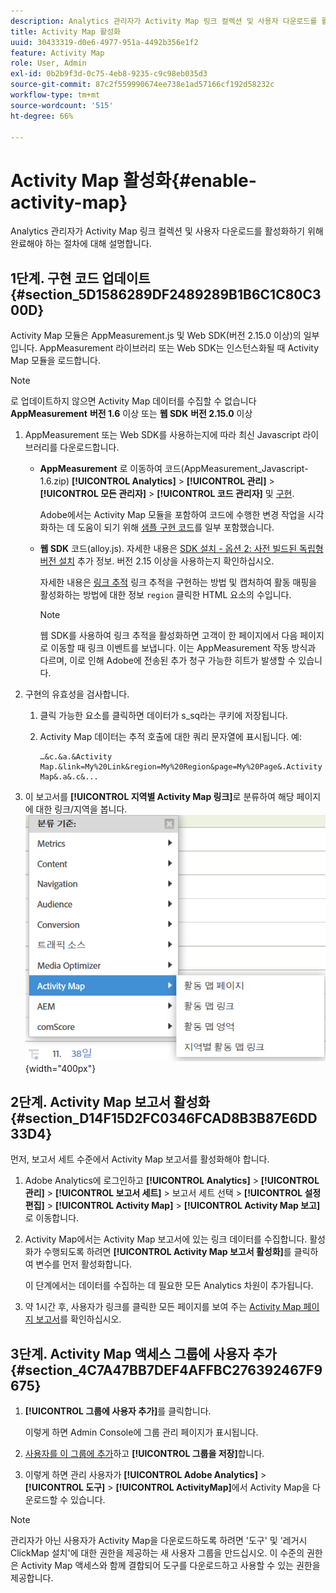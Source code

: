```yaml
---
description: Analytics 관리자가 Activity Map 링크 컬렉션 및 사용자 다운로드를 활성화하기 위해 완료해야 하는 절차에 대해 설명합니다.
title: Activity Map 활성화
uuid: 30433319-d0e6-4977-951a-4492b356e1f2
feature: Activity Map
role: User, Admin
exl-id: 0b2b9f3d-0c75-4eb8-9235-c9c98eb035d3
source-git-commit: 87c2f559990674ee738e1ad57166cf192d58232c
workflow-type: tm+mt
source-wordcount: '515'
ht-degree: 66%

---
```


# Activity Map 활성화{#enable-activity-map}

Analytics 관리자가 Activity Map 링크 컬렉션 및 사용자 다운로드를 활성화하기 위해 완료해야 하는 절차에 대해 설명합니다.

## 1단계. 구현 코드 업데이트 {#section_5D1586289DF2489289B1B6C1C80C300D}

Activity Map 모듈은 AppMeasurement.js 및 Web SDK(버전 2.15.0 이상)의 일부입니다.
AppMeasurement 라이브러리 또는 Web SDK는 인스턴스화될 때 Activity Map 모듈을 로드합니다.

>[!NOTE]
>
>로 업데이트하지 않으면 Activity Map 데이터를 수집할 수 없습니다 **AppMeasurement** **버전 1.6** 이상 또는 **웹 SDK** **버전 2.15.0** 이상


1. AppMeasurement 또는 Web SDK를 사용하는지에 따라 최신 Javascript 라이브러리를 다운로드합니다.

   - **AppMeasurement** 로 이동하여 코드(AppMeasurement_Javascript-1.6.zip)  **[!UICONTROL Analytics]** > **[!UICONTROL 관리]** > **[!UICONTROL 모든 관리자]** > **[!UICONTROL 코드 관리자]** 및 [구현](https://experienceleague.adobe.com/docs/analytics/implementation/js/overview.html).

      Adobe에서는 Activity Map 모듈을 포함하여 코드에 수행한 변경 작업을 시각화하는 데 도움이 되기 위해 [샘플 구현 코드](/help/analyze/activity-map/activitymap-getting-started/activitymap-getting-started-admins/activitymap-sample-implementation-code.md)를 일부 포함했습니다.

   - **웹 SDK** 코드(alloy.js). 자세한 내용은 [SDK 설치 - 옵션 2: 사전 빌드된 독립형 버전 설치](https://experienceleague.adobe.com/docs/experience-platform/edge/fundamentals/installing-the-sdk.html?lang=ko-KR#option-2%3A-installing-the-prebuilt-standalone-version) 추가 정보. 버전 2.15 이상을 사용하는지 확인하십시오.

      자세한 내용은 [링크 추적](https://experienceleague.adobe.com/docs/experience-platform/edge/data-collection/track-links.html) 링크 추적을 구현하는 방법 및 캡처하여 활동 매핑을 활성화하는 방법에 대한 정보 `region` 클릭한 HTML 요소의 수입니다.

      >[!NOTE]
      >
      >웹 SDK를 사용하여 링크 추적을 활성화하면 고객이 한 페이지에서 다음 페이지로 이동할 때 링크 이벤트를 보냅니다. 이는 AppMeasurement 작동 방식과 다르며, 이로 인해 Adobe에 전송된 추가 청구 가능한 히트가 발생할 수 있습니다.


1. 구현의 유효성을 검사합니다.

   1. 클릭 가능한 요소를 클릭하면 데이터가 s_sq라는 쿠키에 저장됩니다.
   1. Activity Map 데이터는 추적 호출에 대한 쿼리 문자열에 표시됩니다. 예:

      ```
      …&c.&a.&Activity Map.&link=My%20Link&region=My%20Region&page=My%20Page&.Activity Map&.a&.c&...
      ```

1. 이 보고서를 **[!UICONTROL 지역별 Activity Map 링크]**&#x200B;로 분류하여 해당 페이지에 대한 링크/지역을 봅니다.  ![](assets/am_breakdown.png){width="400px"}

## 2단계. Activity Map 보고서 활성화 {#section_D14F15D2FC0346FCAD8B3B87E6DD33D4}

먼저, 보고서 세트 수준에서 Activity Map 보고서를 활성화해야 합니다.

1. Adobe Analytics에 로그인하고 **[!UICONTROL Analytics]** > **[!UICONTROL 관리]** > **[!UICONTROL 보고서 세트]** > 보고서 세트 선택 > **[!UICONTROL 설정 편집]** > **[!UICONTROL Activity Map]** > **[!UICONTROL Activity Map 보고]**&#x200B;로 이동합니다.
1. Activity Map에서는 Activity Map 보고서에 있는 링크 데이터를 수집합니다. 활성화가 수행되도록 하려면 **[!UICONTROL Activity Map 보고서 활성화]**&#x200B;를 클릭하여 변수를 먼저 활성화합니다.

   이 단계에서는 데이터를 수집하는 데 필요한 모든 Analytics 차원이 추가됩니다.

1. 약 1시간 후, 사용자가 링크를 클릭한 모든 페이지를 보여 주는 [Activity Map 페이지 보고서](/help/analyze/activity-map/activitymap-reporting-analytics.md)를 확인하십시오.

## 3단계. Activity Map 액세스 그룹에 사용자 추가 {#section_4C7A47BB7DEF4AFFBC276392467F9675}

1. **[!UICONTROL 그룹에 사용자 추가]**&#x200B;를 클릭합니다.

   이렇게 하면 Admin Console에 그룹 관리 페이지가 표시됩니다.

1. [사용자를 이 그룹에 추가](https://experienceleague.adobe.com/docs/analytics/admin/user-product-management/user-groups/groups.html?lang=ko-KR)하고 **[!UICONTROL 그룹을 저장]**&#x200B;합니다.

1. 이렇게 하면 관리 사용자가 **[!UICONTROL Adobe Analytics]** > **[!UICONTROL 도구]** > **[!UICONTROL ActivityMap]**&#x200B;에서 Activity Map을 다운로드할 수 있습니다.

>[!NOTE]
>
>관리자가 아닌 사용자가 Activity Map을 다운로드하도록 하려면 &#39;도구&#39; 및 &#39;레거시 ClickMap 설치&#39;에 대한 권한을 제공하는 새 사용자 그룹을 만드십시오. 이 수준의 권한은 Activity Map 액세스와 함께 결합되어 도구를 다운로드하고 사용할 수 있는 권한을 제공합니다.
